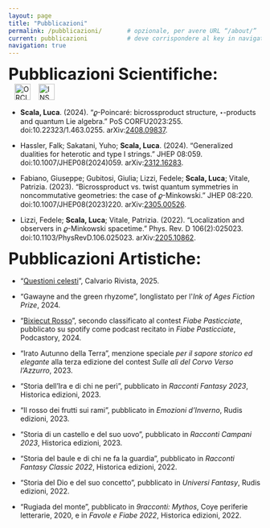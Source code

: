 ```yaml
---
layout: page
title: "Pubblicazioni"
permalink: /pubblicazioni/       # opzionale, per avere URL “/about/”
current: pubblicazioni           # deve corrispondere al key in navigation.yml
navigation: true
---
```


<!-- 1) CSS inline per header con icone dimensionate -->
<style>
.pub-header {
  display: flex;
  align-items: center;
  justify-content: space-between;
  flex-wrap: wrap;
  margin-bottom: 1rem;
}
.pub-header h1 {
  margin: 0;
  font-size: 2rem;
}
.pub-header.no-icons .pub-icons { display: none; }
.pub-icons a {
  display: inline-block;
  margin-left: 0.75rem;
}
.pub-icons img {
  vertical-align: middle;
  width: auto;
}
/* ORCID logo leggermente più grande */
.pub-icons .orcid-logo {
  height: 2rem;
}
/* INSPIRE-HEP logo dimensionato in modo simile */
.pub-icons .inspire-logo {
  height: 2rem;
}
</style>

<!-- 2) Header “Pubblicazioni Scientifiche” + icone -->
<div class="pub-header">
  <h1>Pubblicazioni Scientifiche:</h1>
  <div class="pub-icons">
    <!-- ORCID (logo officiale da Wikimedia Commons) -->
    <a href="https://orcid.org/0000-0001-5718-323X"
       target="_blank" rel="noopener">
      <img
        src="https://upload.wikimedia.org/wikipedia/commons/7/70/ORCID_logo.svg"
        alt="ORCID iD"
        class="orcid-logo" />
    </a>
    <!-- INSPIRE-HEP (icon da Academicons via jsDelivr) -->
    <a href="https://inspirehep.net/authors/2086448"
       target="_blank" rel="noopener">
      <img
        src="https://cdn.jsdelivr.net/gh/jpswalsh/academicons@v1.9.1/svg/ai-inspire.svg"
        alt="INSPIRE-HEP"
        class="inspire-logo" />
    </a>
  </div>
</div>

- **Scala, Luca**. (2024). “𝜚-Poincaré: bicrossproduct structure, ⋆-products and quantum Lie algebra.” PoS CORFU2023:255. doi:10.22323/1.463.0255. arXiv:[2408.09837](https://arxiv.org/abs/2408.09837).  

- Hassler, Falk; Sakatani, Yuho; **Scala, Luca**. (2024). “Generalized dualities for heterotic and type I strings.” JHEP 08:059. doi:10.1007/JHEP08(2024)059. arXiv:[2312.16283](https://arxiv.org/abs/2312.16283).

- Fabiano, Giuseppe; Gubitosi, Giulia; Lizzi, Fedele; **Scala, Luca**; Vitale, Patrizia. (2023). “Bicrossproduct vs. twist quantum symmetries in noncommutative geometries: the case of 𝜚-Minkowski.” JHEP 08:220. doi:10.1007/JHEP08(2023)220. arXiv:[2305.00526](https://arxiv.org/abs/2305.00526).  

- Lizzi, Fedele; **Scala, Luca**; Vitale, Patrizia. (2022). “Localization and observers in 𝜚-Minkowski spacetime.” Phys. Rev. D 106(2):025023. doi:10.1103/PhysRevD.106.025023. arXiv:[2205.10862](https://arxiv.org/abs/2205.10862).  


<div class="pub-header no-icons">
  <h1>Pubblicazioni Artistiche:</h1>
  <div class="pub-icons"><!-- vuoto --></div>
</div>

- “[Questioni celesti](https://calvariorivista.it/questioni-celesti-racconto-di-luca-scala/)”, Calvario Rivista, 2025.

- “Gawayne and the green rhyzome”, longlistato per l'*Ink of Ages Fiction Prize*, 2024.

- “[Bixiecut Rosso](https://open.spotify.com/episode/7a1LustUVuqCkqd9rsbB4c?si=eb2a91a8b0d8457c)”, secondo classificato al contest *Fiabe Pasticciate*, pubblicato su spotify come podcast recitato in *Fiabe Pasticciate*, Podcastory, 2024.

- “Irato Autunno della Terra”, menzione speciale *per il sapore storico ed elegante* alla terza edizione del contest *Sulle ali del Corvo Verso l’Azzurro*, 2023.

- “Storia dell’Ira e di chi ne perì”, pubblicato in *Racconti Fantasy 2023*, Historica edizioni, 2023.

- “Il rosso dei frutti sui rami”, pubblicato in *Emozioni d’Inverno*, Rudis edizioni, 2023.

- “Storia di un castello e del suo uovo”, pubblicato in *Racconti Campani 2023*, Historica edizioni, 2023.

- “Storia del baule e di chi ne fa la guardia”, pubblicato in *Racconti Fantasy Classic 2022*, Historica edizioni, 2022.

- “Storia del Dio e del suo concetto”, pubblicato in *Universi Fantasy*, Rudis edizioni, 2022.

- “Rugiada del monte”, pubblicato in *9racconti: Mythos*, Coye periferie letterarie, 2020, e in *Favole e Fiabe 2022*, Historica edizioni, 2022.  
